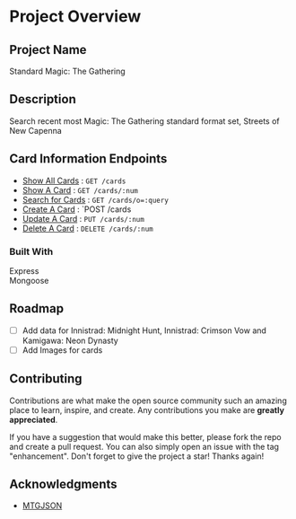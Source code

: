 # Project Overview

## Project Name

Standard Magic: The Gathering 

## Description

Search recent most Magic: The Gathering standard format set, Streets of New Capenna

## Card Information Endpoints

* [Show All Cards](docs/get.md#show-all-cards) : `GET /cards`
* [Show A Card](docs/get.md#show-a-card) : `GET /cards/:num`
* [Search for Cards](docs/get.md#search-for-text-on-card) : `GET /cards/o=:query`
* [Create A Card](docs/post.md) : `POST /cards
* [Update A Card](docs/put.md) : `PUT /cards/:num`
* [Delete A Card](docs/delete.md) : `DELETE /cards/:num`

### Built With
Express<br>
Mongoose

## Roadmap
- [ ] Add data for Innistrad: Midnight Hunt,  Innistrad: Crimson Vow and  Kamigawa: Neon Dynasty
- [ ] Add Images for cards

## Contributing

Contributions are what make the open source community such an amazing place to learn, inspire, and create. Any contributions you make are **greatly appreciated**.

If you have a suggestion that would make this better, please fork the repo and create a pull request. You can also simply open an issue with the tag "enhancement".
Don't forget to give the project a star! Thanks again!

## Acknowledgments

* [MTGJSON](https://mtgjson.com/)

